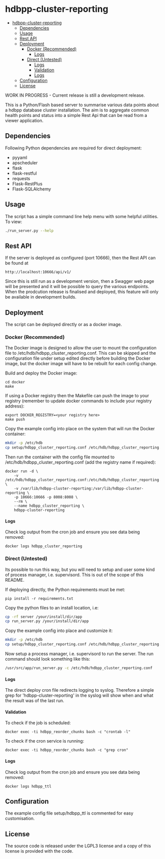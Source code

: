 # hdbpp-cluster-reporting

- [hdbpp-cluster-reporting](#hdbpp-cluster-reporting)
  - [Dependencies](#Dependencies)
  - [Usage](#Usage)
  - [Rest API](#Rest-API)
  - [Deployment](#Deployment)
    - [Docker (Recommended)](#Docker-Recommended)
      - [Logs](#Logs)
    - [Direct (Untested)](#Direct-Untested)
      - [Logs](#Logs-1)
      - [Validation](#Validation)
      - [Logs](#Logs-2)
  - [Configuration](#Configuration)
  - [License](#License)

WORK IN PROGRESS - Current release is still a development release.

This is a Python/Flash based server to summarise various data points about a hdbpp database cluster installation. The aim is to aggregate common health points and status into a simple Rest Api that can be read from a viewer application. 

## Dependencies

Following Python dependencies are required for direct deployment:

* pyyaml
* apscheduler
* flask
* flask-restful
* requests
* Flask-RestPlus
* Flask-SQLAlchemy

## Usage

The script has a simple command line help menu with some helpful utilities. To view:

```bash
./run_server.py --help
```

## Rest API

If the server is deployed as configured (port 10666), then the Rest API can be found at

```
http://localhost:10666/api/v1/
```

Since this is still run as a development version, then a Swagger web page will be presented and it will be possible to query the various endpoints. When the prodcution release is finalised and deployed, this feature will only be available in development builds.

## Deployment

The script can be deployed directly or as a docker image.

### Docker (Recommended)

The Docker image is designed to allow the user to mount the configuration file to /etc/hdb/hdbpp_cluster_reporting.conf. This can be skipped and the configuration file under setup edited directly before building the Docker image, but the docker image will have to be rebuilt for each config change.

Build and deploy the Docker image:

```
cd docker
make
```

If using a Docker registry then the Makefile can push the image to your registry (remember to update docker commands to include your registry address):

```
export DOCKER_REGISTRY=<your registry here>
make push
```

Copy the example config into place on the system that will run the Docker container:

```bash
mkdir -p /etc/hdb
cp setup/hdbpp_cluster_reporting.conf /etc/hdb/hdbpp_cluster_reporting.conf
```

Then run the container with the config file mounted to /etc/hdb/hdbpp_cluster_reporting.conf (add the registry name if required):

```
docker run -d \
    -v /etc/hdb/hdbpp_cluster_reporting.conf:/etc/hdb/hdbpp_cluster_reporting.conf:ro \
    -v /var/lib/hdbpp-cluster-reporting:/var/lib/hdbpp-cluster-reporting \
    -p 10666:10666 -p 8008:8008 \
    --rm \
    --name hdbpp_cluster_reporting \
    hdbpp-cluster-reporting
```

#### Logs

Check log output from the cron job and ensure you see data being removed:

```
docker logs hdbpp_cluster_reporting
```

### Direct (Untested)

Its possible to run this way, but you will need to setup and user some kind of process manager, i.e. supervisord. This is out of the scope of this README.

If deploying directly, the Python requirements must be met:

```
pip install -r requirements.txt
```

Copy the python files to an install location, i.e:

```bash
cp -rf server /your/install/dir/app
cp run_server.py /your/install/dir/app
```

Copy the example config into place and customize it:

```bash
mkdir -p /etc/hdb
cp setup/hdbpp_cluster_reporting.conf /etc/hdb/hdbpp_cluster_reporting.conf
```

Now setup a process manager, i.e. supervisord to run the server. The run command should look something like this:

```bash
/usr/src/app/run_server.py -c /etc/hdb/hdbpp_cluster_reporting.conf
```

#### Logs

The direct deploy cron file redirects logging to syslog. Therefore a simple grep for 'hdbpp-cluster-reporting' in the syslog will show when and what the result was of the last run.

#### Validation

To check if the job is scheduled:

```
docker exec -ti hdbpp_reorder_chunks bash -c "crontab -l"
```

To check if the cron service is running:

```
docker exec -ti hdbpp_reorder_chunks bash -c "grep cron"
```

#### Logs

Check log output from the cron job and ensure you see data being removed:

```
docker logs hdbpp_ttl
```

## Configuration

The example config file setup/hdbpp_ttl is commented for easy customisation.

## License

The source code is released under the LGPL3 license and a copy of this license is provided with the code.